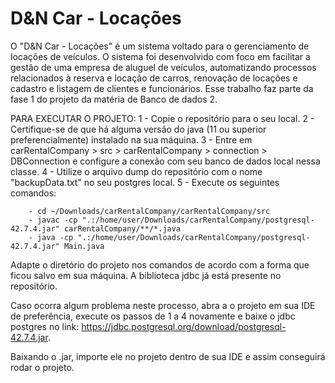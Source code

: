# D&N Car - Locações

O "D&N Car - Locações" é um sistema voltado para o gerenciamento de locações de veículos. O sistema foi desenvolvido com foco em facilitar a gestão de uma empresa de aluguel de veículos, automatizando processos relacionados à reserva e locação de carros, renovação de locações e cadastro e listagem de clientes e funcionários.
Esse trabalho faz parte da fase 1 do projeto da matéria de Banco de dados 2.

PARA EXECUTAR O PROJETO: 
1 - Copie o repositório para o seu local.
2 - Certifique-se de que há alguma versão do java (11 ou superior preferencialmente) instalado na sua máquina.
3 - Entre em carRentalCompany > src > carRentalCompany > connection > DBConnection e configure a conexão com seu banco de dados local nessa classe.
4 - Utilize o arquivo dump do repositório com o nome "backupData.txt" no seu postgres local. 
5 - Execute os seguintes comandos:

    	- cd ~/Downloads/carRentalCompany/carRentalCompany/src
    	- javac -cp ".:/home/user/Downloads/carRentalCompany/postgresql-42.7.4.jar" carRentalCompany/**/*.java
    	- java -cp ".:/home/user/Downloads/carRentalCompany/postgresql-42.7.4.jar" Main.java

Adapte o diretório do projeto nos comandos de acordo com a forma que ficou salvo em sua máquina. A biblioteca jdbc já está presente no repositório.

Caso ocorra algum problema neste processo, abra a o projeto em sua IDE de preferência, execute os passos de 1 a 4 novamente e baixe o jdbc postgres no link: https://jdbc.postgresql.org/download/postgresql-42.7.4.jar.

Baixando o .jar, importe ele no projeto dentro de sua IDE e assim conseguirá rodar o projeto.
